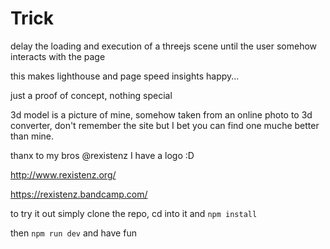 # Trick

delay the loading and execution of a threejs scene until the user somehow interacts with the page

this makes lighthouse and page speed insights happy...

just a proof of concept, nothing special

3d model is a picture of mine, somehow taken from an online photo to 3d converter, don't remember the site but I bet you can find one muche better than mine. 

thanx to my bros @rexistenz I have a logo :D  

http://www.rexistenz.org/

https://rexistenz.bandcamp.com/

to try it out simply clone the repo, cd into it and `npm install`

then `npm run dev` and have fun


